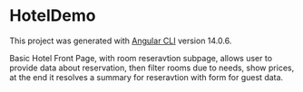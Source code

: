 # HotelDemo

This project was generated with [Angular CLI](https://github.com/angular/angular-cli) version 14.0.6.

Basic Hotel Front Page, with room reseravtion subpage, allows user to provide data about reservation, then filter rooms due to needs, show prices, at the end it resolves a summary for reseravtion with <fake> form for guest data.

